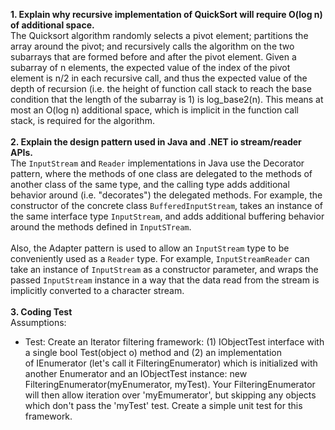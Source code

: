 **1. Explain why recursive implementation of QuickSort will require O(log n) of additional space.**  
The Quicksort algorithm randomly selects a pivot element; partitions the array around the pivot; and recursively calls the algorithm on the two subarrays that are formed before and after the pivot element. Given a subarray of n elements, the expected value of the index of the pivot element is n/2 in each recursive call, and thus the expected value of the depth of recursion (i.e. the height of function call stack to reach the base condition that the length of the subarray is 1) is log_base2(n). This means at most an O(log n) additional space, which is implicit in the function call stack, is required for the algorithm.  
&nbsp;  
**2. Explain the design pattern used in Java and .NET io stream/reader APIs.**  
The `InputStream` and `Reader` implementations in Java use the Decorator pattern, where the methods of one class are delegated to the methods of another class of the same type, and the calling type adds additional behavior around (i.e. "decorates") the delegated methods. For example, the constructor of the concrete class `BufferedInputStream`, takes an instance of the same interface type `InputStream`, and adds additional buffering behavior around the methods defined in `InputSTream`.  
&nbsp;  
Also, the Adapter pattern is used to allow an `InputStream` type to be conveniently used as a `Reader` type. For example, `InputStreamReader` can take an instance of `InputStream` as a constructor parameter, and wraps the passed `InputStream` instance in a way that the data read from the stream is implicitly converted to a character stream.  
&nbsp;  
**3. Coding Test**  
Assumptions: 
- Test: Create an Iterator filtering framework: (1) IObjectTest interface with a single bool Test(object o) method and (2) an implementation of IEnumerator (let&#39;s call it FilteringEnumerator) which is initialized with another Enumerator and an IObjectTest instance: new FilteringEnumerator(myEnumerator, myTest). Your FilteringEnumerator will then allow iteration over &#39;myEmumerator&#39;, but skipping any objects which don&#39;t pass the &#39;myTest&#39; test. Create a simple unit test for this framework.